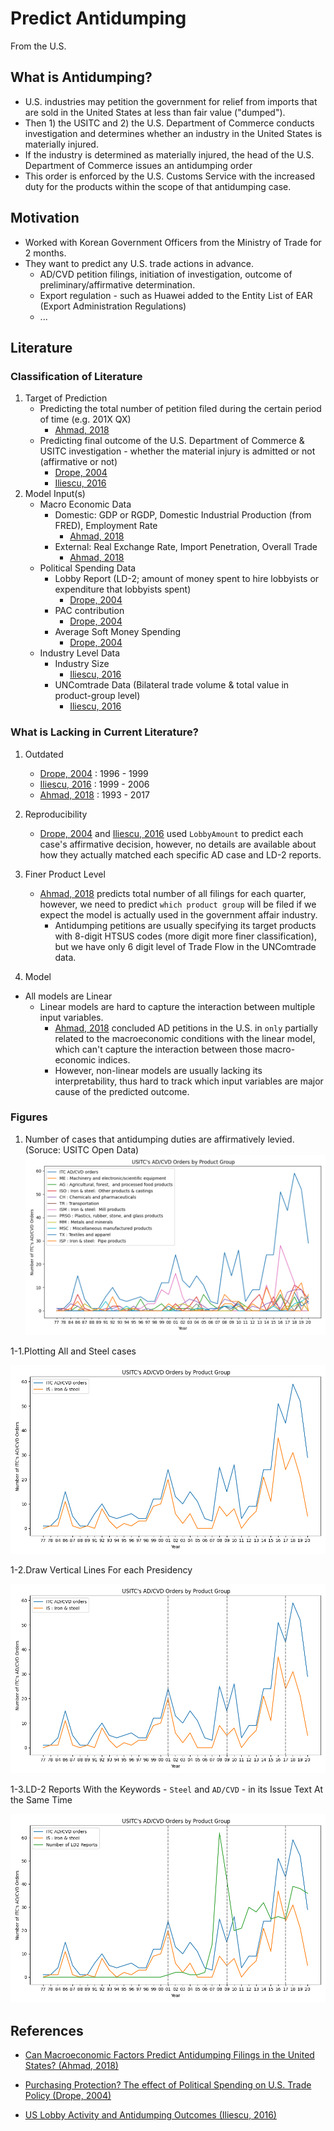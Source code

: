 # Predict Antidumping
From the U.S.

## What is Antidumping?
- U.S. industries may petition the government for relief from imports that are sold in the United States at less than fair value ("dumped"). 
- Then 1) the USITC and 2) the U.S. Department of Commerce conducts investigation and determines whether an industry in the United States is materially injured. 
- If the industry is determined as materially injured, the head of the U.S. Department of Commerce issues an antidumping order 
- This order is enforced by the U.S. Customs Service with the increased duty for the products within the scope of that antidumping case.

## Motivation
- Worked with Korean Government Officers from the Ministry of Trade for 2 months.
- They want to predict any U.S. trade actions in advance.
    - AD/CVD petition filings, initiation of investigation, outcome of preliminary/affirmative determination.
    - Export regulation - such as Huawei added to the Entity List of EAR (Export Administration Regulations)
    - ...

## Literature 
### Classification of Literature 
1. Target of Prediction
    - Predicting the total number of petition filed during the certain period of time (e.g. 201X QX)      
       - [Ahmad, 2018](https://usitc.gov/publications/332/working_papers/ecwp-2018-10-a.pdf) 
    - Predicting final outcome of the U.S. Department of Commerce & USITC investigation - whether the material injury is admitted or not (affirmative or not)
       - [Drope, 2004](https://sci-hub.tw/10.2307/3219832)
       - [Iliescu, 2016](http://www2.southeastern.edu/orgs/econjournal/index_files/JIGES%20DECEMBER%202016%20Nicoleta%20Iliescu%20%20US%20Lobby%20Activity.pdf)
2. Model Input(s)
    - Macro Economic Data 
        - Domestic: GDP or RGDP, Domestic Industrial Production (from FRED), Employment Rate
            - [Ahmad, 2018](https://usitc.gov/publications/332/working_papers/ecwp-2018-10-a.pdf)  
        - External: Real Exchange Rate, Import Penetration, Overall Trade
            - [Ahmad, 2018](https://usitc.gov/publications/332/working_papers/ecwp-2018-10-a.pdf) 
    - Political Spending Data
        - Lobby Report (LD-2; amount of money spent to hire lobbyists or expenditure that lobbyists spent)
            - [Drope, 2004](https://sci-hub.tw/10.2307/3219832)
        - PAC contribution
            - [Drope, 2004](https://sci-hub.tw/10.2307/3219832)
        - Average Soft Money Spending
            - [Drope, 2004](https://sci-hub.tw/10.2307/3219832)        
    - Industry Level Data 
        - Industry Size
           - [Iliescu, 2016](http://www2.southeastern.edu/orgs/econjournal/index_files/JIGES%20DECEMBER%202016%20Nicoleta%20Iliescu%20%20US%20Lobby%20Activity.pdf)
        - UNComtrade Data (Bilateral trade volume & total value in product-group level)    
           - [Iliescu, 2016](http://www2.southeastern.edu/orgs/econjournal/index_files/JIGES%20DECEMBER%202016%20Nicoleta%20Iliescu%20%20US%20Lobby%20Activity.pdf)

### What is Lacking in Current Literature?
1. Outdated 
    - [Drope, 2004](https://sci-hub.tw/10.2307/3219832) : 1996 - 1999      
    - [Iliescu, 2016](http://www2.southeastern.edu/orgs/econjournal/index_files/JIGES%20DECEMBER%202016%20Nicoleta%20Iliescu%20%20US%20Lobby%20Activity.pdf) : 1999 - 2006
    - [Ahmad, 2018](https://usitc.gov/publications/332/working_papers/ecwp-2018-10-a.pdf) : 1993 - 2017
 
2. Reproducibility
    - [Drope, 2004](https://sci-hub.tw/10.2307/3219832) and [Iliescu, 2016](http://www2.southeastern.edu/orgs/econjournal/index_files/JIGES%20DECEMBER%202016%20Nicoleta%20Iliescu%20%20US%20Lobby%20Activity.pdf) 
    used `LobbyAmount` to predict each case's affirmative decision, however, no details are available about how they actually matched each specific AD case and LD-2 reports.
    
3. Finer Product Level
    - [Ahmad, 2018](https://usitc.gov/publications/332/working_papers/ecwp-2018-10-a.pdf) predicts total number of all filings for each quarter, however, we need to predict `which product group` will be filed if we expect the model is actually used in the government affair industry. 
        - Antidumping petitions are usually specifying its target products with 8-digit HTSUS codes (more digit more finer classification), but we have only 6 digit level of Trade Flow in the UNComtrade data. 

4. Model
  - All models are Linear
    - Linear models are hard to capture the interaction between multiple input variables. 
       - [Ahmad, 2018](https://usitc.gov/publications/332/working_papers/ecwp-2018-10-a.pdf) concluded AD petitions in the U.S. in `only` partially related to the macroeconomic conditions with the linear model, which can't capture the interaction between those macro-economic indices. 
       - However, non-linear models are usually lacking its interpretability, thus hard to track which input variables are major cause of the predicted outcome.

### Figures
1. Number of cases that antidumping duties are affirmatively levied. (Soruce: USITC Open Data)
![](./myplot1)

1-1.Plotting All and Steel cases

![](./myplot2)

1-2.Draw Vertical Lines For each Presidency

![](./myplot3)

1-3.LD-2 Reports With the Keywords - `Steel` and `AD/CVD` - in its Issue Text At the Same Time

![](./myplot4)


## References 
- [Can Macroeconomic Factors Predict Antidumping Filings in the United States? (Ahmad, 2018)](https://usitc.gov/publications/332/working_papers/ecwp-2018-10-a.pdf) 

- [Purchasing Protection? The effect of Political Spending on U.S. Trade Policy (Drope, 2004)](https://sci-hub.tw/10.2307/3219832)

- [US Lobby Activity and Antidumping Outcomes (Iliescu, 2016)](http://www2.southeastern.edu/orgs/econjournal/index_files/JIGES%20DECEMBER%202016%20Nicoleta%20Iliescu%20%20US%20Lobby%20Activity.pdf)
 

